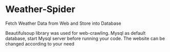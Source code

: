 # Weather-Spider
Fetch Weather Data from Web and Store into Database

Beautifulsoup library was used for web-crawling.
Mysql as default database, start Mysql server before running your code.
The website can be changed according to your need
